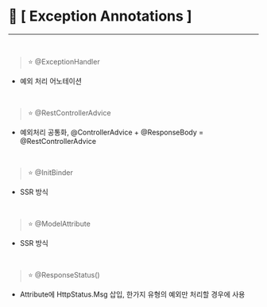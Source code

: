 # 📌 [ Exception Annotations ]
***
<br>

> ⭐ @ExceptionHandler
- 예외 처리 어노테이션

<br>

> ⭐ @RestControllerAdvice
- 예외처리 공통화, @ControllerAdvice + @ResponseBody = @RestControllerAdvice

<br>

> ⭐ @InitBinder
- SSR 방식

<br>

> ⭐ @ModelAttribute
- SSR 방식

<br>

> ⭐ @ResponseStatus()
- Attribute에 HttpStatus.Msg 삽입,  한가지 유형의 예외만 처리할 경우에 사용